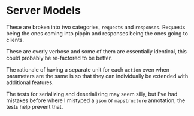 # Server Models

These are broken into two categories, `requests` and `responses`. Requests being the ones coming into pippin and responses being the ones going to clients.

These are overly verbose and some of them are essentially identical, this could probably be re-factored to be better.

The rationale of having a separate unit for each `action` even when parameters are the same is so that they can individually be extended with additional features.

The tests for serializing and deserializing may seem silly, but I've had mistakes before where I mistyped a `json` or `mapstructure` annotation, the tests help prevent that.
